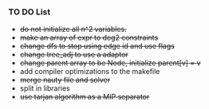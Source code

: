 ### TO DO List
* ~~do not initialize all n^2 variables.~~
* ~~make an array of expr to deg2 constraints~~
* ~~change dfs to stop using edge id and use flags~~
* ~~change tree_adj to use a adaptor~~
* ~~change parent array to be Node, initialize parent[v] = v~~
* add compiler optimizations to the makefile
* ~~merge nauty file and solver~~
* split in libraries
* ~~use tarjan algorithm as a MIP separator~~